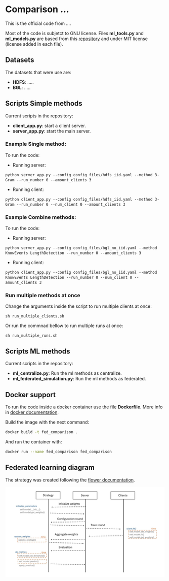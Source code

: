 # Comparison ...

This is the official code from ....

Most of the code is subjetct to GNU license. Files **ml_tools.py** and **ml_models.py** are based from this [repository](https://github.com/d0ng1ee/logdeep?tab=MIT-1-ov-file)
 and under MIT license (license added in each file).

## Datasets
The datasets that were use are:

*   **HDFS**: .....
*   **BGL**: .....

## Scripts Simple methods
Current scripts in the repository:
*   **client_app.py**: start a client server.
*   **server_app.py**: start the main server.

### Example Single method:
To run the code:
- Running server:
```
python server_app.py --config config_files/hdfs_iid.yaml --method 3-Gram --run_number 0 --amount_clients 3
```
- Running client:
```
python client_app.py --config config_files/hdfs_iid.yaml --method 3-Gram --run_number 0 --num_client 0 --amount_clients 3
```

### Example Combine methods:
To run the code:
- Running server:
```
python server_app.py --config config_files/bgl_no_iid.yaml --method KnowEvents LengthDetection --run_number 0 --amount_clients 3
```
- Running client:
```
python client_app.py --config config_files/bgl_no_iid.yaml --method KnowEvents LengthDetection --run_number 0 --num_client 0 --amount_clients 3
```

### Run multiple methods at once
Change the arguments inside the script to run multiple clients at once:
```
sh run_multiple_clients.sh
```
Or run the commnad bellow to run multiple runs at once:
```
sh run_multiple_runs.sh
```

## Scripts ML methods
Current scripts in the repository:
*   **ml_centralize.py**: Run the ml methods as centralize.
*   **ml_federated_simulation.py**: Run the ml methods as federated.

## Docker support
To run the code inside a docker container use the file **Dockerfile**. More info in [docker documentation](https://docs.docker.com/).

Build the image with the next command:
```bash
docker build -t fed_comparison .
```
And run the container with:
```bash
docker run --name fed_comparison fed_comparison
```

## Federated learning diagram
The strategy was created following the [flower documentation](https://flower.ai/docs/framework/how-to-implement-strategies.html).


![diagram](img/diagram.jpg)